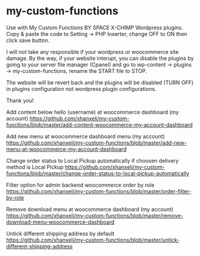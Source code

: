 # my-custom-functions

Use with My Custom Functions BY SPACE X-CHIMP Wordpress plugins. Copy & paste the code to Setting -> PHP Inserter, 
change OFF to ON then click save button.

I will not take any responsible if your wordpress or woocommerce site damage. By the way, if your website interupt, you can disable
the plugins by going to your server file manager (Cpanel) and go to wp-content -> plugins -> my-custom-functions, rename the START
file to STOP.

The website will be revert back and the plugins will be disabled (TURN OFF) in plugins configuration not wordpress plugin configurations.

Thank you!

Add content below hello (username) at woocommerce dashboard (my account)
https://github.com/xhanxeli/my-custom-functions/blob/master/add-content-woocommerce-my-account-dashboard

Add new menu at woocommerce dashboard menu (my account)
https://github.com/xhanxeli/my-custom-functions/blob/master/add-new-menu-at-woocommerce-my-account-dashboard

Change order status to Local Pickup automatically if choosen delivery method is Local Pickup
https://github.com/xhanxeli/my-custom-functions/blob/master/change-order-status-to-local-pickup-automatically

Filter option for admin backend woocommerce order by role
https://github.com/xhanxeli/my-custom-functions/blob/master/order-filter-by-role

Remove download menu at woocommerce dashboard (my account)
https://github.com/xhanxeli/my-custom-functions/blob/master/remove-download-menu-woocommerce-dashboard

Untick different shipping address by default
https://github.com/xhanxeli/my-custom-functions/blob/master/untick-different-shipping-address
